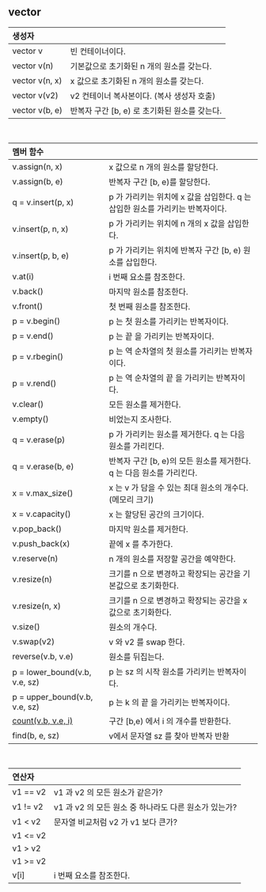 ## vector

|생성자 ||
|:----------|:----------|
| vector v        | 빈 컨테이너이다. |
| vector v(n)     | 기본값으로 초기화된 n 개의 원소를 갖는다. |
|vector v(n, x)   | x 값으로 초기화된 n 개의 원소를 갖는다. |
|vector v(v2)     | v2 컨테이너 복사본이다. (복사 생성자 호출)  |
|vector v(b, e)   | 반복자 구간 \[b, e) 로 초기화된 원소를 갖는다. |
</br>

|멤버 함수||
|:----------|:----------|
| v.assign(n, x)   | x 값으로 n 개의 원소를 할당한다. |
| v.assign(b, e)   | 반복자 구간 \[b, e)를 할당한다. |
| q = v.insert(p, x) | p 가 가리키는 위치에 x 값을 삽입한다. q 는 삽입한 원소를 가리키는 반복자이다. |
| v.insert(p, n, x) | p 가 가리키는 위치에 n 개의 x 값을 삽입한다. |
| v.insert(p, b, e) | p 가 가리키는 위치에 반복자 구간 \[b, e) 원소를 삽입한다. |
| v.at(i)          | i 번째 요소를 참조한다. |
| v.back()         | 마지막 원소를 참조한다. |
| v.front()        | 첫 번째 원소를 참조한다. |
| p = v.begin()    | p 는 첫 원소를 가리키는 반복자이다. |
| p = v.end()       | p 는 끝 을 가리키는 반복자이다. |
| p = v.rbegin() | p 는 역 순차열의 첫 원소를 가리키는 반복자이다. |
| p = v.rend() | p 는 역 순차열의 끝 을 가리키는 반복자이다. |
| v.clear()       | 모든 원소를 제거한다. |
| v.empty()       | 비었는지 조사한다. |
| q = v.erase(p)  | p 가 가리키는 원소를 제거한다. q 는 다음 원소를 가리킨다. |
| q = v.erase(b, e) | 반복자 구간 \[b, e)의 모든 원소를 제거한다. q 는 다음 원소를 가리킨다. |
| x = v.max_size()  | x 는 v 가 담을 수 있는 최대 원소의 개수다.(메모리 크기) |
| x = v.capacity() | x 는 할당된 공간의 크기이다. |
| v.pop_back()    | 마지막 원소를 제거한다. |
| v.push_back(x)  | 끝에 x 를 추가한다. |
| v.reserve(n) | n 개의 원소를 저장할 공간을 예약한다. |
| v.resize(n) | 크기를 n 으로 변경하고 확장되는 공간을 기본값으로 초기화한다. |
| v.resize(n, x) | 크기를 n 으로 변경하고 확장되는 공간을 x 값으로 초기화한다. |
| v.size() | 원소의 개수다. |
| v.swap(v2) | v 와 v2 를 swap 한다. |
| reverse(v.b, v.e) | 원소를 뒤집는다. |
| p = lower_bound(v.b, v.e, sz) | p 는 sz 의 시작 원소를 가리키는 반복자이다. |
| p = upper_bound(v.b, v.e, sz) | p 는 k 의 끝 을 가리키는 반복자이다. |
| [count(v.b, v.e, i)](https://github.com/ERIN56/Cpp-Team-Notes/blob/master/STL/vector/count.cpp) | 구간 \[b,e) 에서 i 의 개수를 반환한다. |
| find(b, e, sz) | v에서 문자열 sz 를 찾아 반복자 반환 |

</br>

|연산자||
|:----------|:----------|
| v1 == v2 | v1 과 v2 의 모든 원소가 같은가? |
| v1 != v2 | v1 과 v2 의 모든 원소 중 하나라도 다른 원소가 있는가? |
| v1 < v2 | 문자열 비교처럼 v2 가 v1 보다 큰가? |
| v1 <= v2 |
| v1 > v2 |
| v1 >= v2 |
| v\[i] | i 번째 요소를 참조한다. |





